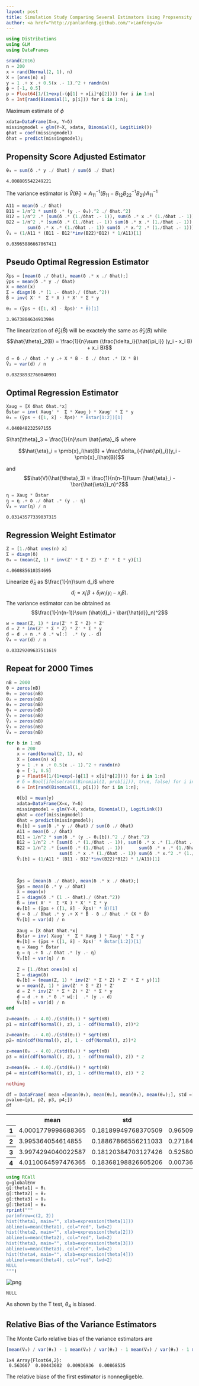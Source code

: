 ```yaml
---
layout: post
title: Simulation Study Comparing Several Estimators Using Propsensity Scores
author: <a href="http://panlanfeng.github.com/">Lanfeng</a>
---
```


```julia
using Distributions
using GLM
using DataFrames

srand(2016)
n = 200
x = rand(Normal(2, 1), n)
X = [ones(n) x]
y = 1 .+ x .+ 0.5(x .- 1).^2 + randn(n)
ϕ = [-1, 0.5]
p = Float64[1/(1+exp(-(ϕ[1] + x[i]*ϕ[2]))) for i in 1:n]
δ = Int[rand(Binomial(1, p[i])) for i in 1:n];
```

Maximum estimate of $\phi$


```julia
xdata=DataFrame(X=x, Y=δ)
missingmodel = glm(Y~X, xdata, Binomial(), LogitLink())
ϕhat = coef(missingmodel)
δhat = predict(missingmodel);
```

## Propensity Score Adjusted Estimator


```julia
θ₁ = sum(δ .* y ./ δhat) / sum(δ ./ δhat)
```




    4.008805542249221



The variance estimator is $\hat{V}(\hat{\theta}_1) = A_{11}^{-1}(B_{11} - B_{12}B_{22}^{-1}B_{21})A_{11}^{-1}$


```julia
A11 = mean(δ ./ δhat)
B11 = 1/n^2 * sum(δ .* (y .- θ₁).^2 ./ δhat.^2)
B12 = 1/n^2 .* [sum(δ .* (1./δhat .- 1)), sum(δ .* x .* (1./δhat .- 1))]
B22 = 1/n^2 .* [sum(δ .* (1./δhat .- 1)) sum(δ .* x .* (1./δhat .- 1)); 
        sum(δ .* x .* (1./δhat .- 1)) sum(δ .* x.^2 .* (1./δhat .- 1))]
V̂₁ = (1/A11 * (B11 - B12'*inv(B22)*B12) * 1/A11)[1]

```




    0.03965886667067411



## Pseudo Optimal Regression Estimator


```julia
X̄ps = [mean(δ ./ δhat), mean(δ .* x ./ δhat);]
ȳps = mean(δ .* y ./ δhat)
x̄ = mean(x)
Σ = diagm(δ .* (1 .- δhat)./ (δhat.^2))
B̂ = inv( X' *  Σ * X ) * X' * Σ * y

θ₂ = (ȳps + ([1, x̄] - X̄ps)' * B̂)[1]
```




    3.9673804634913994



The linearization of $\hat{\theta}_2(\hat{B})$ will be exactely the same as $\hat{\theta}_2(B)$ while 
$$\hat{\theta}_2(B) = \frac{1}{n}\sum (\frac{\delta_i}{\hat{\pi_i}} (y_i - x_i B) + x_i B)$$


```julia
d = δ ./ δhat .* y .+ X * B̂ - δ ./ δhat .* (X * B̂)
V̂₂ = var(d) / n
```




    0.03238932760840901



## Optimal Regression Estimator


```julia
Xaug = [X δhat δhat.*x]
B̂star = inv( Xaug' *  Σ * Xaug ) * Xaug' * Σ * y
θ₃ = (ȳps + ([1, x̄] - X̄ps)' * B̂star[1:2])[1]
```




    4.040848232597155



$\hat{\theta}_3 = \frac{1}{n}\sum \hat{\eta}_i$ where 

$$\hat{\eta}_i = \pmb{x}_i\hat{B} + \frac{\delta_i}{\hat{\pi}_i}(y_i - \pmb{x}_i\hat{B})$$ 

and 
$$\hat{V}(\hat{\theta}_3) = \frac{1}{n(n-1)}\sum (\hat{\eta}_i - \bar{\hat{\eta}}_n)^2$$


```julia
η = Xaug * B̂star
η = η .+ δ ./ δhat .* (y .- η)
V̂₃ = var(η) / n
```




    0.03143577339037315



## Regression Weight Estimator


```julia
Z = [1./δhat ones(n) x]
Σ = diagm(δ)
θ₄ = (mean(Z, 1) * inv(Z' * Σ * Z) * Z' * Σ * y)[1]
```




    4.060885610354695



Linearize $\hat{\theta}_4$ as $\frac{1}{n}\sum d_i$ where 
$$d_i = x_i'\beta + \delta_i w_i (y_i - x_i\beta).$$
The variance estimator can be obtained as 
$$\frac{1}{n(n-1)}\sum (\hat{d}_i - \bar{\hat{d}}_n)^2$$


```julia
w = mean(Z, 1) * inv(Z' * Σ * Z) * Z'
d = Z * inv(Z' * Σ * Z) * Z' * Σ * y 
d = d .+ n .* δ .* w[:]  .* (y .- d)
V̂₄ = var(d) / n 
```




    0.03329209637511619



## Repeat for 2000 Times


```julia
nB = 2000
θ = zeros(nB)
θ₁ = zeros(nB)
θ₂ = zeros(nB)
θ₃ = zeros(nB)
θ₄ = zeros(nB)
V̂₁ = zeros(nB)
V̂₂ = zeros(nB)
V̂₃ = zeros(nB)
V̂₄ = zeros(nB)

for b in 1:nB
    n = 200
    x = rand(Normal(2, 1), n)
    X = [ones(n) x]
    y = 1 .+ x .+ 0.5(x .- 1).^2 + randn(n)
    ϕ = [-1, 0.5]
    p = Float64[1/(1+exp(-(ϕ[1] + x[i]*ϕ[2]))) for i in 1:n]
    # δ = Bool[ifelse(rand(Binomial(1, prob[i])), true, false) for i in 1:n]
    δ = Int[rand(Binomial(1, p[i])) for i in 1:n];
 
    θ[b] = mean(y)
    xdata=DataFrame(X=x, Y=δ)
    missingmodel = glm(Y~X, xdata, Binomial(), LogitLink())
    ϕhat = coef(missingmodel)
    δhat = predict(missingmodel);
    θ₁[b] = sum(δ .* y ./ δhat) / sum(δ ./ δhat)
    A11 = mean(δ ./ δhat)
    B11 = 1/n^2 * sum(δ .* (y .- θ₁[b]).^2 ./ δhat.^2)
    B12 = 1/n^2 .* [sum(δ .* (1./δhat .- 1)), sum(δ .* x .* (1./δhat .- 1))]
    B22 = 1/n^2 .* [sum(δ .* (1./δhat .- 1))      sum(δ .* x .* (1./δhat .- 1)); 
                    sum(δ .* x .* (1./δhat .- 1)) sum(δ .* x.^2 .* (1./δhat .- 1))]
    V̂₁[b] = (1/A11 * (B11 - B12'*inv(B22)*B12) * 1/A11)[1]

    
    
    X̄ps = [mean(δ ./ δhat), mean(δ .* x ./ δhat);]
    ȳps = mean(δ .* y ./ δhat)
    x̄ = mean(x)
    Σ = diagm(δ .* (1 .- δhat)./ (δhat.^2))
    B̂ = inv( X' *  Σ *X ) * X' * Σ * y
    θ₂[b] = (ȳps + ([1, x̄] - X̄ps)' * B̂)[1]
    d = δ ./ δhat .* y .+ X * B̂ - δ ./ δhat .* (X * B̂)
    V̂₂[b] = var(d) / n
    
    Xaug = [X δhat δhat.*x]
    B̂star = inv( Xaug' *  Σ * Xaug ) * Xaug' * Σ * y
    θ₃[b] = (ȳps + ([1, x̄] - X̄ps)' * B̂star[1:2])[1]
    η = Xaug * B̂star
    η = η .+ δ ./ δhat .* (y .- η)
    V̂₃[b] = var(η) / n
    
    Z = [1./δhat ones(n) x]
    Σ = diagm(δ)
    θ₄[b] = (mean(Z, 1) * inv(Z' * Σ * Z) * Z' * Σ * y)[1]
    w = mean(Z, 1) * inv(Z' * Σ * Z) * Z'
    d = Z * inv(Z' * Σ * Z) * Z' * Σ * y 
    d = d .+ n .* δ .* w[:]  .* (y .- d)
    V̂₄[b] = var(d) / n 
end

z=mean(θ₁ .- 4.0)./(std(θ₁)) * sqrt(nB)
p1 = min(cdf(Normal(), z), 1 - cdf(Normal(), z))*2

z=mean(θ₂ .- 4.0)./(std(θ₂)) * sqrt(nB)
p2= min(cdf(Normal(), z), 1 - cdf(Normal(), z))*2

z=mean(θ₃ .- 4.0)./(std(θ₃)) * sqrt(nB)
p3 = min(cdf(Normal(), z), 1 - cdf(Normal(), z)) * 2

z=mean(θ₄ .- 4.0)./(std(θ₄)) * sqrt(nB)
p4 = min(cdf(Normal(), z), 1 - cdf(Normal(), z)) * 2

nothing

```


```julia
df = DataFrame( mean =[mean(θ₁), mean(θ₂), mean(θ₃), mean(θ₄);], std =[std(θ₁), std(θ₂), std(θ₃), std(θ₄);], 
pvalue=[p1, p2, p3, p4;])
df
```




<table class="data-frame"><tr><th></th><th>mean</th><th>std</th><th>pvalue</th></tr><tr><th>1</th><td>4.0001779998688365</td><td>0.18189949768370509</td><td>0.9650936342257621</td></tr><tr><th>2</th><td>3.995364054614855</td><td>0.18867866556211033</td><td>0.2718422186321925</td></tr><tr><th>3</th><td>3.9974294040022587</td><td>0.18120384703127426</td><td>0.5258024283482636</td></tr><tr><th>4</th><td>4.0110064597476365</td><td>0.18368198826605206</td><td>0.0073674724179728646</td></tr></table>




```julia
using RCall
g=globalEnv
g[:theta1] = θ₁
g[:theta2] = θ₂
g[:theta3] = θ₃
g[:theta4] = θ₄
rprint("""
par(mfrow=c(2, 2))
hist(theta1, main="", xlab=expression(theta[1]))
abline(v=mean(theta1), col="red", lwd=2)
hist(theta2, main="", xlab=expression(theta[2]))
abline(v=mean(theta2), col="red", lwd=2)
hist(theta3, main="", xlab=expression(theta[3]))
abline(v=mean(theta3), col="red", lwd=2)
hist(theta4, main="", xlab=expression(theta[4]))
abline(v=mean(theta4), col="red", lwd=2)
NULL
""")
```


![png](LanfengPan522HW4_files/LanfengPan522HW4_23_0.png)


    NULL


As shown by the T test, $\theta_4$ is biased. 

## Relative Bias of the Variance Estimators

The Monte Carlo relative bias of the variance estimators are


```julia
[mean(V̂₁) / var(θ₁) - 1 mean(V̂₂) / var(θ₂) - 1 mean(V̂₃) / var(θ₃) - 1 mean(V̂₄) / var(θ₄) - 1] 
```




    1x4 Array{Float64,2}:
     0.563667  0.00443602  0.00936936  0.00868535



The relative biase of the first estimator is nonnegligeble. 

